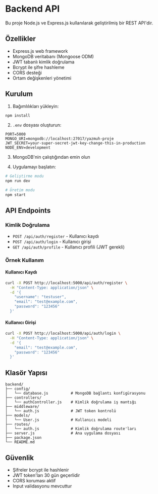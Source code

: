 # Backend API

Bu proje Node.js ve Express.js kullanılarak geliştirilmiş bir REST API'dir.

## Özellikler

- Express.js web framework
- MongoDB veritabanı (Mongoose ODM)
- JWT tabanlı kimlik doğrulama
- Bcrypt ile şifre hashleme
- CORS desteği
- Ortam değişkenleri yönetimi

## Kurulum

1. Bağımlılıkları yükleyin:
```bash
npm install
```

2. `.env` dosyası oluşturun:
```env
PORT=5000
MONGO_URI=mongodb://localhost:27017/yazmuh-proje
JWT_SECRET=your-super-secret-jwt-key-change-this-in-production
NODE_ENV=development
```

3. MongoDB'nin çalıştığından emin olun

4. Uygulamayı başlatın:
```bash
# Geliştirme modu
npm run dev

# Üretim modu
npm start
```

## API Endpoints

### Kimlik Doğrulama

- `POST /api/auth/register` - Kullanıcı kaydı
- `POST /api/auth/login` - Kullanıcı girişi
- `GET /api/auth/profile` - Kullanıcı profili (JWT gerekli)

### Örnek Kullanım

#### Kullanıcı Kaydı
```bash
curl -X POST http://localhost:5000/api/auth/register \
  -H "Content-Type: application/json" \
  -d '{
    "username": "testuser",
    "email": "test@example.com",
    "password": "123456"
  }'
```

#### Kullanıcı Girişi
```bash
curl -X POST http://localhost:5000/api/auth/login \
  -H "Content-Type: application/json" \
  -d '{
    "email": "test@example.com",
    "password": "123456"
  }'
```

## Klasör Yapısı

```
backend/
├── config/
│   └── database.js          # MongoDB bağlantı konfigürasyonu
├── controllers/
│   └── authController.js    # Kimlik doğrulama iş mantığı
├── middleware/
│   └── auth.js              # JWT token kontrolü
├── models/
│   └── User.js              # Kullanıcı modeli
├── routes/
│   └── auth.js              # Kimlik doğrulama route'ları
├── server.js                # Ana uygulama dosyası
├── package.json
└── README.md
```

## Güvenlik

- Şifreler bcrypt ile hashlenir
- JWT token'ları 30 gün geçerlidir
- CORS koruması aktif
- Input validasyonu mevcuttur 